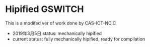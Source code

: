 # Hipified GSWITCH

This is a modifed ver of work done by CAS-ICT-NCIC
 - 2019年3月5日 status: mechanically hipified
 - current status: fully mechanically hipified, ready for compilation

